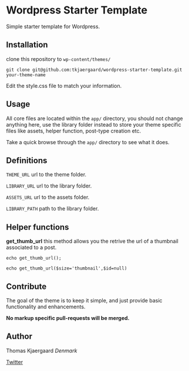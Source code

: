 Wordpress Starter Template
==========================

Simple starter template for Wordpress.

## Installation

clone this repository to `wp-content/themes/`

    git clone git@github.com:tkjaergaard/wordpress-starter-template.git your-theme-name

Edit the style.css file to match your information.

## Usage

All core files are located within the `app/` directory, you should not change anything here, use the library folder instead to store your theme specific files like assets, helper function, post-type creation etc.

Take a quick browse through the `app/` directory to see what it does.

## Definitions

`THEME_URL` url to the theme folder.

`LIBRARY_URL` url to the library folder.

`ASSETS_URL` url to the assets folder.

`LIBRARY_PATH` path to the library folder.

## Helper functions

**get_thumb_url**
this method allows you the retrive the url of
a thumbnail associated to a post.

    echo get_thumb_url();

    echo get_thumb_url($size='thumbnail',$id=null)


## Contribute

The goal of the theme is to keep it simple, and just provide basic functionality and enhancements.

**No markup specific pull-requests will be merged.**

## Author
Thomas Kjaergaard
*Denmark*

[Twitter](http://twitter.com/t_kjaergaard)

